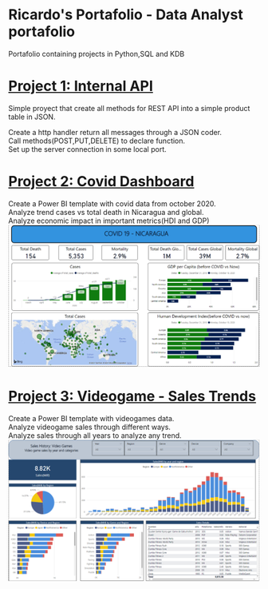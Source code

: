 # Ricardo's Portafolio - Data Analyst portafolio

Portafolio containing projects in Python,SQL and KDB

# [Project 1: Internal API](https://github.com/MrRicardoAcuna7/local_API_server)
Simple proyect that create all methods for REST API into a simple product table in JSON.  

Create a http handler return all messages through a JSON coder.  
Call methods(POST,PUT,DELETE) to declare function.  
Set up the server connection in some local port.  

# [Project 2: Covid Dashboard](https://github.com/MrRicardoAcuna7/PowerBIProjects)
Create a Power BI template with covid data from october 2020.  
Analyze trend cases vs total death in Nicaragua and global.  
Analyze economic impact in important metrics(HDI and GDP)  
![alt text](Covid.PNG)

# [Project 3: Videogame - Sales Trends](https://github.com/MrRicardoAcuna7/PowerBIProjects)
Create a Power BI template with videogames data.  
Analyze videogame sales through different ways.  
Analyze sales through all years to analyze any trend.  
![alt text](Videogame.PNG)
